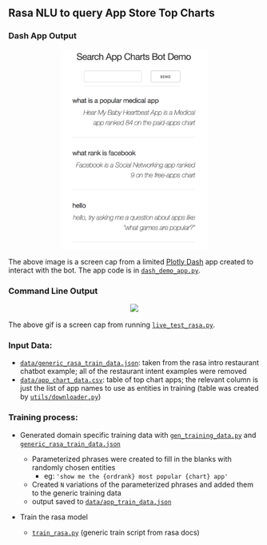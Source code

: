 ## Rasa NLU to query App Store Top Charts

### Dash App Output

<p align='center'>
  <kbd>
    <img src='readme/dash_demo.png' height=400>
  </kbd>
</p>

The above image is a screen cap from a limited [Plotly Dash](https://plot.ly/products/dash/) app created to interact with the bot.  The app code is in [`dash_demo_app.py`](dash_demo_app.py).

### Command Line Output

<p align='center'><img src='readme/example.gif' width=70%></p>

The above gif is a screen cap from running [`live_test_rasa.py`](live_test_rasa.py).

### Input Data:
* [`data/generic_rasa_train_data.json`](data/generic_rasa_train_data.json): taken from the rasa intro restaurant chatbot example; all of the restaurant intent examples were removed
* [`data/app_chart_data.csv`](data/app_chart_data.csv): table of top chart apps; the relevant column is just the list of app names to use as entities in training (table was created by [`utils/downloader.py`](utils/downloader.py))

### Training process:
* Generated domain specific training data with [`gen_training_data.py`](gen_training_data.py) and [`generic_rasa_train_data.json`](data/generic_rasa_train_data.json)
	* Parameterized phrases were created to fill in the blanks with randomly chosen entities
		* eg: `'show me the {ordrank} most popular {chart} app'`
	* Created `N` variations of the parameterized phrases and added them to the generic training data
	* output saved to [`data/app_train_data.json`](data/app_train_data.json)

* Train the rasa model
	* [`train_rasa.py`](train_rasa.py) (generic train script from rasa docs)
